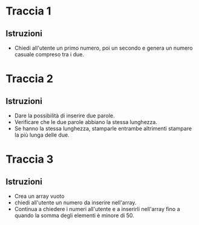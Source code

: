 # Traccia 1

## Istruzioni

- Chiedi all'utente un primo numero, poi un secondo e genera un numero casuale compreso tra i due.

# Traccia 2

## Istruzioni

- Dare la possibilità di inserire due parole.
- Verificare che le due parole abbiano la stessa lunghezza.
- Se hanno la stessa lunghezza, stamparle entrambe altrimenti stampare la più lunga delle due.

# Traccia 3

## Istruzioni

- Crea un array vuoto
- chiedi all'utente un numero da inserire nell'array.
- Continua a chiedere i numeri all'utente e a inserirli nell'array fino a quando la somma degli elementi è minore di 50.

